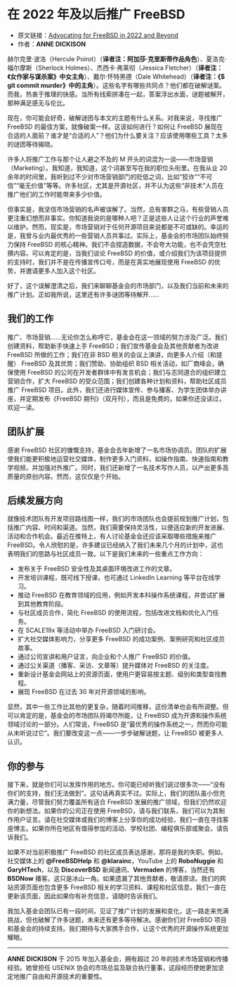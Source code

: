 # 在 2022 年及以后推广 FreeBSD

- 原文链接：[Advocating for FreeBSD in 2022 and Beyond](https://freebsdfoundation.org/wp-content/uploads/2022/08/advocating_for_freebsd.pdf)
- 作者：**ANNE DICKISON**

赫尔克里·波洛（Hercule Poirot）（**译者注：阿加莎·克里斯蒂作品角色**）、夏洛克·福尔摩斯（Sherlock Holmes）、杰西卡·弗莱彻（Jessica Fletcher）（**译者注：《女作家与谋杀案》中女主角**）、戴尔·怀特黑德（Dale Whitehead）（**译者注：《$ git commit murder》中的主角**）。这些名字有哪些共同点？他们都在破解谜案。而我，热衷于推理的快感。当所有线索拼凑在一起，答案浮出水面，谜题被解开，那种满足感无与伦比。

现在，你可能会好奇，破解谜团与本文的主题有什么关系。对我来说，寻找推广 FreeBSD 的最佳方案，就像破案一样。这该如何进行？如何让 FreeBSD 展现在合适的人面前？谁才是“合适的人”？他们为什么要关注？应该使用哪些工具？太多的谜团等待揭晓。

许多人将推广工作与那个让人避之不及的 M 开头的词混为一谈——市场营销（Marketing）。我知道，我知道，这个词甚至写在我的职位头衔里。在我从业 20 余年的时间里，我听到过不少对市场营销部门的贬低之词，比如“狡诈”“不可信”“毫无价值”等等。许多社区，尤其是开源社区，并不认为这些“非技术”人员在推广他们的工作时能带来多少价值。

但事实是，我坚信市场营销的名声被误解了。当然，总有害群之马，有些营销人员更注重幻想而非事实。你知道我说的是哪种人吧？正是这些人让这个行业的声誉难以维护。然而，现实是，市场营销对于任何开源项目来说都是不可或缺的。幸运的是，我曾与业内最优秀的一些营销人员共事过。实际上，基金会的市场团队始终努力保持 FreeBSD 的核心精神。我们不会捏造数据，不会夸大功能，也不会凭空杜撰内容。可以肯定的是，当我们谈论 FreeBSD 的价值，或介绍我们为该项目提供的支持时，我们并不是在传播宣传口号，而是在真实地展现使用 FreeBSD 的优势，并邀请更多人加入这个社区。

好了，这个误解澄清之后，我们来聊聊基金会的市场部门，以及我们当前和未来的推广计划。正如我所说，这里还有许多谜团等待解开……

## 我们的工作  

推广、市场营销……无论你怎么称呼它，基金会在这一领域的努力涉及广泛。我们创建资料，帮助新手快速上手 FreeBSD；我们宣传基金会及其他贡献者为改进 FreeBSD 所做的工作；我们在非 BSD 相关的会议上演讲，向更多人介绍（和提醒） FreeBSD 及其优势；我们赞助、协助组织 BSD 相关活动，如厂商峰会，确保使用 FreeBSD 的公司在开发者群体中有发言机会；我们与志同道合的组织建立营销合作，扩大 FreeBSD 的受众范围；我们创建各种计划和资料，帮助社区成员推广 FreeBSD 项目。此外，我们还进行媒体宣传、参与播客、为学生团体举办讲座，并定期发布《FreeBSD 期刊》（双月刊），而且是免费的，如果你还没读过，欢迎一读。  

## 团队扩展  

感谢 FreeBSD 社区的慷慨支持，基金会去年新增了一名市场协调员。团队的扩展使我们能更积极地运营社交媒体，制作更多入门资料，如操作指南、快速指南和教学视频，并加强对外推广。同时，我们还新增了一名技术写作人员，以产出更多高质量的原创内容。然而，这仅仅是个开始。  

## 后续发展方向  

就像技术团队有开发项目路线图一样，我们的市场团队也会提前规划推广计划，包括推广内容、时间和渠道。当然，我们需要保持灵活性，以便适应新的开发进展、活动和合作机会。最近在推特上，有人讨论基金会还应该采取哪些措施来推广 FreeBSD。令人欣慰的是，许多建议已经纳入了我们未来几个月的计划中，这也表明我们的思路与社区成员一致。以下是我们未来的一些重点工作方向：  

- 发布关于 FreeBSD 安全性及其桌面环境改进工作的文章。  
- 开发培训课程，既可线下授课，也可通过 LinkedIn Learning 等平台在线学习。  
- 推动 FreeBSD 在教育领域的应用，例如开发本科操作系统课程，并尝试扩展到其他教育阶段。  
- 与社区成员合作，简化 FreeBSD 的使用流程，包括改进文档和优化入门任务。  
- 在 SCALE19x 等活动中举办 FreeBSD 入门研讨会。  
- 扩大社交媒体影响力，分享更多 FreeBSD 的成功案例、案例研究和社区成员故事。  
- 通过公司宣讲和用户证言，向企业和个人推广 FreeBSD 的价值。
- 通过公关渠道（播客、采访、文章等）提升媒体对 FreeBSD 的关注度。 
- 重新设计基金会网站上的资源页面，使用户更容易按主题、级别和类型查找教程。
- 展现 FreeBSD 在过去 30 年对开源领域的影响。

显然，其中一些工作比其他的更复杂，随着时间推移，这份清单也会有所调整。但可以肯定的是，基金会的市场团队将竭尽所能，让 FreeBSD 成为开源和操作系统领域讨论的一部分。人们常说，FreeBSD 是“最优秀的操作系统之一，然而你可能从未听说过它”。我们要改变这一点——一步步破解谜题，让 FreeBSD 被更多人认识。  

## 你的参与  

接下来，就是你们可以发挥作用的地方。你可能已经听我们说过很多次——“没有你们的支持，我们无法做到”。这句话再真实不过。实际上，我们的团队虽小但充满力量，尽管我们努力覆盖所有适合 FreeBSD 发展的推广领域，但我们仍然欢迎你的新想法。如果你的公司正在使用 FreeBSD，请与我们联系，我们可以为其制作用户证言。请在社交媒体或我们的博客上分享你的成功经验，我们一直在寻找客座博主。如果你所在地区有值得参加的活动、学校社团、编程俱乐部或聚会，请告诉我们。  

如果不对当前积极推广 FreeBSD 的社区成员表达感谢，那将是我的失职。例如，社交媒体上的 **@FreeBSDHelp** 和 **@klarainc**，YouTube 上的 **RoboNuggie** 和 **GaryHTech**，以及 **DiscoverBSD** 新闻通讯、**Vermaden** 的博客，当然还有 **BSDNow** 播客。这只是冰山一角。如果遗漏了其他贡献者，敬请原谅。我们的网站资源页面也包含更多 FreeBSD 相关的学习资料、课程和社区信息，我们一直在更新该页面，因此如果你有补充信息，请随时告诉我们。  

我加入基金会团队已有一段时间，见证了推广计划的发展和变化，这一路走来充满挑战，但也破解了许多谜题，未来还有更多等待解决。感谢你们对 FreeBSD 项目和基金会的持续支持。我们期待与大家携手合作，让这个优秀的开源操作系统更加耀眼。  

---

**ANNE DICKISON** 于 2015 年加入基金会，拥有超过 20 年的技术市场营销和传播经验。她曾担任 USENIX 协会的市场总监及联合执行董事，这段经历使她更加坚定地推广自由和开源技术的重要性。
